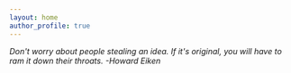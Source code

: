 ```yaml
---
layout: home
author_profile: true
---
```


_Don't worry about people stealing an idea. If it's original, you will have to ram it down their throats. -Howard Eiken_

